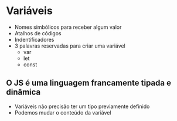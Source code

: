 # Variáveis

* Nomes simbólicos para receber algum valor
* Atalhos de códigos
* Indentificadores
* 3 palavras reservadas para criar uma variável
    * var
    * let
    * const

## O JS é uma linguagem francamente tipada e dinâmica 
- Variáveis não precisão ter um tipo previamente definido
- Podemos mudar o conteúdo da variável